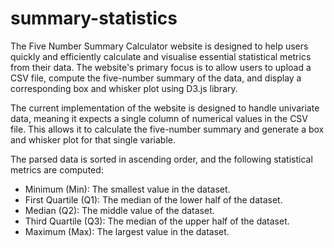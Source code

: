# summary-statistics

The Five Number Summary Calculator website is designed to help users quickly and efficiently calculate and visualise essential statistical metrics from their data. The website's primary focus is to allow users to upload a CSV file, compute the five-number summary of the data, and display a corresponding box and whisker plot using D3.js library.

The current implementation of the website is designed to handle univariate data, meaning it expects a single column of numerical values in the CSV file. This allows it to calculate the five-number summary and generate a box and whisker plot for that single variable.

The parsed data is sorted in ascending order, and the following statistical metrics are computed:

- Minimum (Min): The smallest value in the dataset.
- First Quartile (Q1): The median of the lower half of the dataset.
- Median (Q2): The middle value of the dataset.
- Third Quartile (Q3): The median of the upper half of the dataset.
- Maximum (Max): The largest value in the dataset.
